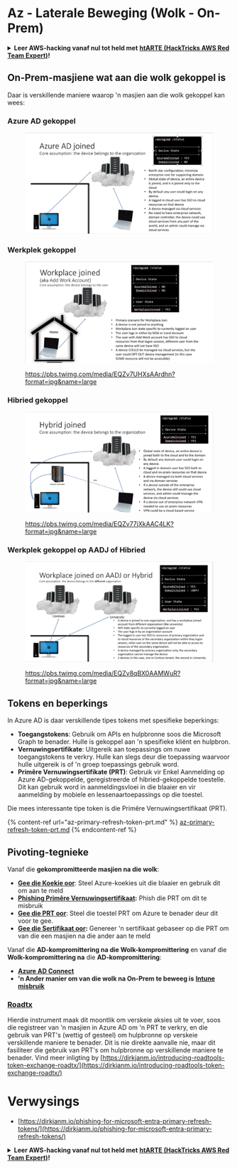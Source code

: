 # Az - Laterale Beweging (Wolk - On-Prem)

<details>

<summary><strong>Leer AWS-hacking vanaf nul tot held met</strong> <a href="https://training.hacktricks.xyz/courses/arte"><strong>htARTE (HackTricks AWS Red Team Expert)</strong></a><strong>!</strong></summary>

Ander maniere om HackTricks te ondersteun:

* As jy wil sien dat jou **maatskappy geadverteer word in HackTricks** of **HackTricks aflaai in PDF-formaat**, kyk na die [**SUBSCRIPTION PLANS**](https://github.com/sponsors/carlospolop)!
* Kry die [**amptelike PEASS & HackTricks swag**](https://peass.creator-spring.com)
* Ontdek [**The PEASS Family**](https://opensea.io/collection/the-peass-family), ons versameling eksklusiewe [**NFTs**](https://opensea.io/collection/the-peass-family)
* **Sluit aan by die** 💬 [**Discord-groep**](https://discord.gg/hRep4RUj7f) of die [**telegram-groep**](https://t.me/peass) of **volg** ons op **Twitter** 🐦 [**@hacktricks_live**](https://twitter.com/hacktricks_live)**.**
* **Deel jou hacktruuks deur PR's in te dien by die** [**HackTricks**](https://github.com/carlospolop/hacktricks) en [**HackTricks Cloud**](https://github.com/carlospolop/hacktricks-cloud) GitHub-opslagplekke.

</details>

## On-Prem-masjiene wat aan die wolk gekoppel is

Daar is verskillende maniere waarop 'n masjien aan die wolk gekoppel kan wees:

### Azure AD gekoppel

<figure><img src="../../../.gitbook/assets/image (3) (1) (2) (1).png" alt=""><figcaption></figcaption></figure>

### Werkplek gekoppel

<figure><img src="../../../.gitbook/assets/image (1) (6).png" alt=""><figcaption><p><a href="https://pbs.twimg.com/media/EQZv7UHXsAArdhn?format=jpg&#x26;name=large">https://pbs.twimg.com/media/EQZv7UHXsAArdhn?format=jpg&#x26;name=large</a></p></figcaption></figure>

### Hibried gekoppel

<figure><img src="../../../.gitbook/assets/image (3) (2) (2).png" alt=""><figcaption><p><a href="https://pbs.twimg.com/media/EQZv77jXkAAC4LK?format=jpg&#x26;name=large">https://pbs.twimg.com/media/EQZv77jXkAAC4LK?format=jpg&#x26;name=large</a></p></figcaption></figure>

### Werkplek gekoppel op AADJ of Hibried

<figure><img src="../../../.gitbook/assets/image (4) (3).png" alt=""><figcaption><p><a href="https://pbs.twimg.com/media/EQZv8qBX0AAMWuR?format=jpg&#x26;name=large">https://pbs.twimg.com/media/EQZv8qBX0AAMWuR?format=jpg&#x26;name=large</a></p></figcaption></figure>

## Tokens en beperkings <a href="#tokens-and-limitations" id="tokens-and-limitations"></a>

In Azure AD is daar verskillende tipes tokens met spesifieke beperkings:

- **Toegangstokens**: Gebruik om APIs en hulpbronne soos die Microsoft Graph te benader. Hulle is gekoppel aan 'n spesifieke kliënt en hulpbron.
- **Vernuwingsertifikate**: Uitgereik aan toepassings om nuwe toegangstokens te verkry. Hulle kan slegs deur die toepassing waarvoor hulle uitgereik is of 'n groep toepassings gebruik word.
- **Primêre Vernuwingsertifikate (PRT)**: Gebruik vir Enkel Aanmelding op Azure AD-gekoppelde, geregistreerde of hibried-gekoppelde toestelle. Dit kan gebruik word in aanmeldingsvloei in die blaaier en vir aanmelding by mobiele en lessenaartoepassings op die toestel.

Die mees interessante tipe token is die Primêre Vernuwingsertifikaat (PRT).

{% content-ref url="az-primary-refresh-token-prt.md" %}
[az-primary-refresh-token-prt.md](az-primary-refresh-token-prt.md)
{% endcontent-ref %}

## Pivoting-tegnieke

Vanaf die **gekompromitteerde masjien na die wolk**:

* [**Gee die Koekie oor**](az-pass-the-cookie.md): Steel Azure-koekies uit die blaaier en gebruik dit om aan te meld
* [**Phishing Primêre Vernuwingsertifikaat**](az-phishing-primary-refresh-token-microsoft-entra.md)**:** Phish die PRT om dit te misbruik
* [**Gee die PRT oor**](pass-the-prt.md): Steel die toestel PRT om Azure te benader deur dit voor te gee.
* [**Gee die Sertifikaat oor**](az-pass-the-certificate.md)**:** Genereer 'n sertifikaat gebaseer op die PRT om van die een masjien na die ander aan te meld

Vanaf die **AD-kompromittering na die Wolk-kompromittering** en vanaf die **Wolk-kompromittering na** die **AD-kompromittering**:

* [**Azure AD Connect**](azure-ad-connect-hybrid-identity/)
* **'n Ander manier om van die wolk na On-Prem te beweeg is** [**Intune misbruik**](../intune.md)

### [Roadtx](https://github.com/dirkjanm/ROADtools)

Hierdie instrument maak dit moontlik om verskeie aksies uit te voer, soos die registreer van 'n masjien in Azure AD om 'n PRT te verkry, en die gebruik van PRT's (wettig of gesteel) om hulpbronne op verskeie verskillende maniere te benader. Dit is nie direkte aanvalle nie, maar dit fasiliteer die gebruik van PRT's om hulpbronne op verskillende maniere te benader. Vind meer inligting by [https://dirkjanm.io/introducing-roadtools-token-exchange-roadtx/](https://dirkjanm.io/introducing-roadtools-token-exchange-roadtx/)

# Verwysings
* [https://dirkjanm.io/phishing-for-microsoft-entra-primary-refresh-tokens/](https://dirkjanm.io/phishing-for-microsoft-entra-primary-refresh-tokens/)

<details>

<summary><strong>Leer AWS-hacking vanaf nul tot held met</strong> <a href="https://training.hacktricks.xyz/courses/arte"><strong>htARTE (HackTricks AWS Red Team Expert)</strong></a><strong>!</strong></summary>

Ander maniere om HackTricks te ondersteun:

* As jy wil sien dat jou **maatskappy geadverteer word in HackTricks** of **HackTricks aflaai in PDF-formaat**, kyk na die [**SUBSCRIPTION PLANS**](https://github.com/sponsors/carlospolop)!
* Kry die [**amptelike PEASS & HackTricks swag**](https://peass.creator-spring.com)
* Ontdek [**The PEASS Family**](https://opensea.io/collection/the-peass-family), ons versameling eksklusiewe [**NFTs**](https://opensea.io/collection/the-peass-family)
* **Sluit aan by die** 💬 [**Discord-groep**](https://discord.gg/hRep4RUj7f) of die [**telegram-groep**](https://t.me/peass) of **volg** ons op **Twitter** 🐦 [**@hacktricks_live**](https://twitter.com/hacktricks_live)**.**
* **Deel jou hacktruuks deur PR's in te dien by die** [**HackTricks**](https://github.com/carlospolop/hacktricks) en [**HackTricks Cloud**](https://github.com/carlospolop/hacktricks-cloud) GitHub-opslagplekke.

</details>
